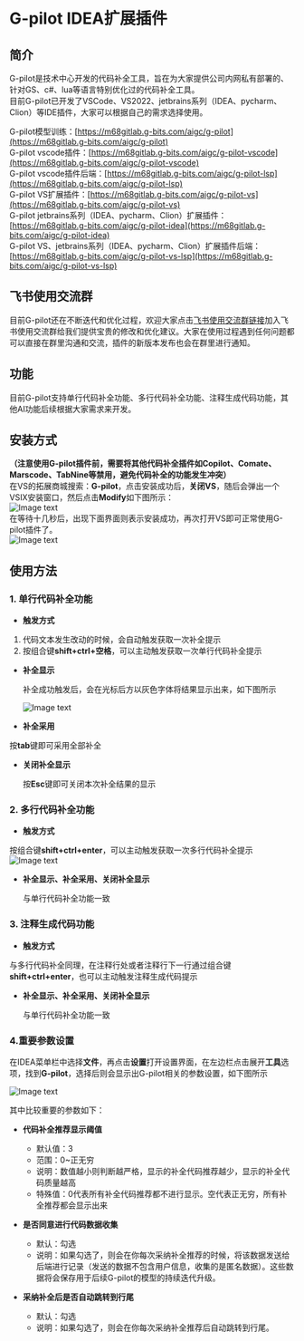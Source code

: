 # G-pilot IDEA扩展插件

## 简介

G-pilot是技术中心开发的代码补全工具，旨在为大家提供公司内网私有部署的、针对GS、c#、lua等语言特别优化过的代码补全工具。  
目前G-pilot已开发了VSCode、VS2022、jetbrains系列（IDEA、pycharm、Clion）等IDE插件，大家可以根据自己的需求选择使用。

G-pilot模型训练：[https://m68gitlab.g-bits.com/aigc/g-pilot](https://m68gitlab.g-bits.com/aigc/g-pilot)  
G-pilot vscode插件：[https://m68gitlab.g-bits.com/aigc/g-pilot-vscode](https://m68gitlab.g-bits.com/aigc/g-pilot-vscode)  
G-pilot vscode插件后端：[https://m68gitlab.g-bits.com/aigc/g-pilot-lsp](https://m68gitlab.g-bits.com/aigc/g-pilot-lsp)  
G-pilot VS扩展插件：[https://m68gitlab.g-bits.com/aigc/g-pilot-vs](https://m68gitlab.g-bits.com/aigc/g-pilot-vs)  
G-pilot jetbrains系列（IDEA、pycharm、Clion）扩展插件：[https://m68gitlab.g-bits.com/aigc/g-pilot-idea](https://m68gitlab.g-bits.com/aigc/g-pilot-idea)  
G-pilot VS、jetbrains系列（IDEA、pycharm、Clion）扩展插件后端：[https://m68gitlab.g-bits.com/aigc/g-pilot-vs-lsp](https://m68gitlab.g-bits.com/aigc/g-pilot-vs-lsp)

## 飞书使用交流群

目前G-pilot还在不断迭代和优化过程，欢迎大家点击[飞书使用交流群链接](https://applink.feishu.cn/client/chat/chatter/add_by_link?link_token=d44u4681-12a4-4ccc-8ae8-a8bd8d563695)加入飞书使用交流群给我们提供宝贵的修改和优化建议。大家在使用过程遇到任何问题都可以直接在群里沟通和交流，插件的新版本发布也会在群里进行通知。

## 功能

目前G-pilot支持单行代码补全功能、多行代码补全功能、注释生成代码功能，其他AI功能后续根据大家需求来开发。

## 安装方式

**（注意使用G-pilot插件前，需要将其他代码补全插件如Copilot、Comate、Marscode、TabNine等禁用，避免代码补全的功能发生冲突）**  
在VS的拓展商城搜索：**G-pilot**，点击安装成功后，**关闭VS**，随后会弹出一个VSIX安装窗口，然后点击**Modify**如下图所示：  
![Image text](https://raw.githubusercontent.com/zhangwenhao66/g-pilot-vscode-img/refs/heads/main/img/VSIX%E5%AE%89%E8%A3%85%E7%95%8C%E9%9D%A2.jpg)  
在等待十几秒后，出现下面界面则表示安装成功，再次打开VS即可正常使用G-pilot插件了。  
![Image text](https://raw.githubusercontent.com/zhangwenhao66/g-pilot-vscode-img/refs/heads/main/img/VS%E6%8F%92%E4%BB%B6%E5%AE%89%E8%A3%85%E5%AE%8C%E6%88%90%E7%95%8C%E9%9D%A2.jpg)

## 使用方法

### 1. 单行代码补全功能

- **触发方式**

1. 代码文本发生改动的时候，会自动触发获取一次补全提示
2. 按组合键**shift+ctrl+空格**，可以主动触发获取一次单行代码补全提示

- **补全显示**

  补全成功触发后，会在光标后方以灰色字体将结果显示出来，如下图所示

  ![Image text](https://github.com/zhangwenhao66/g-pilot-vscode-img/blob/main/img/%E8%A1%A5%E5%85%A8%E6%98%BE%E7%A4%BA.jpg?raw=true)

- **补全采用**

按**tab**键即可采用全部补全

- **关闭补全显示**

  按**Esc**键即可关闭本次补全结果的显示

### 2. 多行代码补全功能

- **触发方式**

按组合键**shift+ctrl+enter**，可以主动触发获取一次多行代码补全提示
![Image text](https://github.com/zhangwenhao66/g-pilot-vscode-img/blob/main/img/%E5%A4%9A%E8%A1%8C%E8%A1%A5%E5%85%A8%E6%98%BE%E7%A4%BA.jpg?raw=true)

- **补全显示、补全采用、关闭补全显示**

  与单行代码补全功能一致

### 3. 注释生成代码功能

- **触发方式**

与多行代码补全同理，在注释行处或者注释行下一行通过组合键**shift+ctrl+enter**，也可以主动触发注释生成代码提示

- **补全显示、补全采用、关闭补全显示**

  与单行代码补全功能一致

### 4.重要参数设置

在IDEA菜单栏中选择**文件**，再点击**设置**打开设置界面，在左边栏点击展开**工具**选项，找到**G-pilot**，选择后则会显示出G-pilot相关的参数设置，如下图所示

![Image text](https://raw.githubusercontent.com/zhangwenhao66/g-pilot-vscode-img/refs/heads/main/img/VS%E5%8F%82%E6%95%B0%E8%AE%BE%E7%BD%AE%E7%95%8C%E9%9D%A2.jpg)

其中比较重要的参数如下：

- **代码补全推荐显示阈值**
  - 默认值：3
  - 范围：0~正无穷
  - 说明：数值越小则判断越严格，显示的补全代码推荐越少，显示的补全代码质量越高
  - 特殊值：0代表所有补全代码推荐都不进行显示。空代表正无穷，所有补全推荐都会显示出来

- **是否同意进行代码数据收集**
  - 默认：勾选
  - 说明：如果勾选了，则会在你每次采纳补全推荐的时候，将该数据发送给后端进行记录（发送的数据不包含用户信息，收集的是匿名数据）。这些数据将会保存用于后续G-pilot的模型的持续迭代升级。

- **采纳补全后是否自动跳转到行尾**
  - 默认：勾选
  - 说明：如果勾选了，则会在你每次采纳补全推荐后自动跳转到行尾。